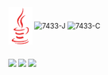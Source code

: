   <div style="display: inline_block"><br>
  <img align="center" alt="7433-J" height="75" width="48" src="https://raw.githubusercontent.com/devicons/devicon/master/icons/java/java-plain.svg">
  <img align="center" alt="7433-J" height="75" width="90" src="https://cdn.jsdelivr.net/gh/devicons/devicon/icons/mysql/mysql-original-wordmark.svg">
  <img align="center" alt="7433-C" height="65" width="45" src="https://cdn.jsdelivr.net/gh/devicons/devicon/icons/c/c-line.svg" />
        
</div>

  
  ##
 
<div> 
  
   <a href="https://steamcommunity.com/id/taezord" target="_blank"><img src="https://img.shields.io/badge/Steam-4F4F4F?style=for-the-badge&logo=steam&logoColor=white" target="_blank"></a>
  <a href="https://instagram.com/taezord" target="_blank"><img src="https://img.shields.io/badge/-Instagram-%23E4405F?style=for-the-badge&logo=instagram&logoColor=white" target="_blank"></a>
 	<a href="https://www.linkedin.com/in/taiane-soler" target="_blank"><img src="https://img.shields.io/badge/-LinkedIn-%230077B5?style=for-the-badge&logo=linkedin&logoColor=white" target="_blank"></a> 
 

 
</div>

